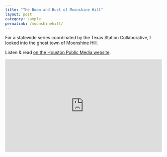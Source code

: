 ```yaml
---
title: "The Boom and Bust of Moonshine Hill"
layout: post
category: sample
permalink: /moonshinehill/
---
```

For a statewide series coordinated by the Texas Station Collaborative, I looked into the ghost town of Moonshine Hill.

Listen & read [on the Houston Public Media website](http://www.houstonpublicmedia.org/articles/news/2017/10/26/244823/the-boom-and-bust-of-moonshine-hill/).

<iframe width="100%" height="300" scrolling="no" frameborder="no" src="https://w.soundcloud.com/player/?url=https%3A//api.soundcloud.com/tracks/348716991&amp;color=%23ff5500&amp;auto_play=false&amp;hide_related=false&amp;show_comments=true&amp;show_user=true&amp;show_reposts=false&amp;show_teaser=true&amp;visual=true"></iframe>